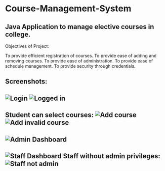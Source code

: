 # Course-Management-System

Java Application to manage elective courses in college.
-----------------------------------------------------------------------------------------------
Objectives of Project:

To provide efficient registration of courses.
To provide ease of adding and removing courses.
To provide ease of administration.
To provide ease of schedule management.
To provide security through credentials.  

Screenshots:
-----------------------------------------------------------------------------------------------
![Login](https://drive.google.com/uc?export=view&id=12UKYIr_e1pnmkytsSWv4WP2bjOQzcl-Z)
![Logged in](https://drive.google.com/uc?export=view&id=1s9rwXAoohrnrfBzTh9eN73A39I_SgeU_)
-----------------------------------------------------------------------------------------------
Student can select courses:
![Add course](https://drive.google.com/uc?export=view&id=1hEzxDFEXjQYiBAPY2jUA--Tgdy1eTNnv)
![Add invalid course](https://drive.google.com/uc?export=view&id=1TgyhVaLYvo7TfgwKt3HPLJyVyCNttP-t)
-----------------------------------------------------------------------------------------------
![Admin Dashboard](https://drive.google.com/uc?export=view&id=1nwtLfrw0aHnnATTAi1eHJJ7VwQymn6T5)
-----------------------------------------------------------------------------------------------
![Staff Dashboard](https://drive.google.com/uc?export=view&id=1GphW7oM7ifLnpxw-qo36C-mwxBPmBjq1)
Staff without admin privileges:
![Staff not admin](https://drive.google.com/uc?export=view&id=1SMM-aERfFn4HUhJQiOcVQ79lqvBfZkW2)
-----------------------------------------------------------------------------------------------
